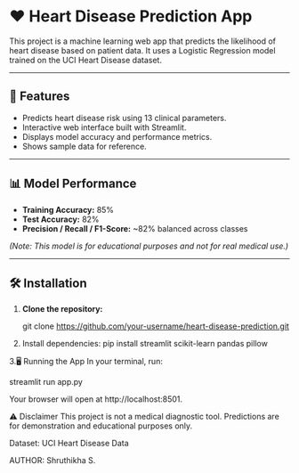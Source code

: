 # ❤️ Heart Disease Prediction App

This project is a machine learning web app that predicts the likelihood of heart disease based on patient data. It uses a Logistic Regression model trained on the UCI Heart Disease dataset.

---

## 🚀 Features

- Predicts heart disease risk using 13 clinical parameters.
- Interactive web interface built with Streamlit.
- Displays model accuracy and performance metrics.
- Shows sample data for reference.

---

## 📊 Model Performance

- **Training Accuracy:** 85%
- **Test Accuracy:** 82%
- **Precision / Recall / F1-Score:** ~82% balanced across classes

*(Note: This model is for educational purposes and not for real medical use.)*

---

## 🛠️ Installation

1. **Clone the repository:**

   git clone https://github.com/your-username/heart-disease-prediction.git
   
2. Install dependencies:
   pip install streamlit scikit-learn pandas pillow

3.🖥️ Running the App
In your terminal, run:

streamlit run app.py

Your browser will open at http://localhost:8501.

⚠️ Disclaimer
This project is not a medical diagnostic tool. Predictions are for demonstration and educational purposes only.

Dataset: UCI Heart Disease Data

AUTHOR:
Shruthikha S.


